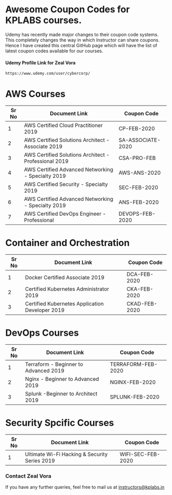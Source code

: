 # Awesome Coupon Codes for KPLABS courses.

Udemy has recently made major changes to their coupon code systems. This completely changes the way in which Instructor can share coupons. Hence I have created this central GitHub page which will have the list of latest coupon codes available for our courses.

#### Udemy Profile Link for Zeal Vora

```sh
https://www.udemy.com/user/cybercorp/
```

# AWS Courses 

| Sr No | Document Link | Coupon Code |
| ------ | ------ | ------ |
| 1 | AWS Certified Cloud Practitioner 2019 | CP-FEB-2020 | 
| 2 |AWS Certified Solutions Architect - Associate  2019| SA-ASSOCIATE-2020 |
| 3 |AWS Certified Solutions Architect - Professional 2019 | CSA-PRO-FEB |
| 4 |AWS Certified Advanced Networking - Specialty 2019 | AWS-ANS-2020 |
| 5 |AWS Certified Security - Specialty 2019 | SEC-FEB-2020
| 6 |AWS Certified Advanced Networking - Specialty 2019 | ANS-FEB-2020 |	|
| 7 |AWS Certified DevOps Engineer - Professional | DEVOPS-FEB-2020 |

# Container and Orchestration

| Sr No | Document Link | Coupon Code |
| ------ | ------ | ------ |
| 1 | Docker Certified Associate 2019 | DCA-FEB-2020 | 
| 2 | Certified Kubernetes Administrator 2019 | CKA-FEB-2020 | 
| 3 | Certified Kubernetes Application Developer 2019 | CKAD-FEB-2020 | 

# DevOps Courses

| Sr No | Document Link | Coupon Code |
| ------ | ------ | ------ |
| 1 | Terraform - Beginner to Advanced 2019 | TERRAFORM-FEB-2020 | 
| 2 | Nginx - Beginner to Advanced 2019 | NGINX-FEB-2020 | 
| 3 | Splunk  -Beginner to Architect 2019 | SPLUNK-FEB-2020 | 

# Security Spcific Courses

| Sr No | Document Link | Coupon Code |
| ------ | ------ | ------ |
| 1 | Ultimate Wi-Fi Hacking & Security Series 2019 | WIFI-SEC-FEB-2020 | 


### Contact Zeal Vora
If you have any further queries, feel free to mail us at instructors@kplabs.in
